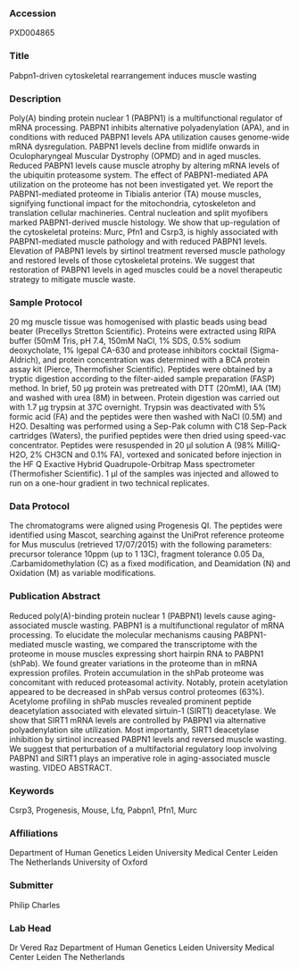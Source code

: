 ### Accession
PXD004865

### Title
Pabpn1-driven cytoskeletal rearrangement induces muscle wasting

### Description
Poly(A) binding protein nuclear 1 (PABPN1) is a multifunctional regulator of mRNA processing. PABPN1 inhibits alternative polyadenylation (APA), and in conditions with reduced PABPN1 levels APA utilization causes genome-wide mRNA dysregulation. PABPN1 levels decline from midlife onwards in Oculopharyngeal Muscular Dystrophy (OPMD) and in aged muscles. Reduced PABPN1 levels cause muscle atrophy by altering mRNA levels of the ubiquitin proteasome system. The effect of PABPN1-mediated APA utilization on the proteome has not been investigated yet. We report the PABPN1-mediated proteome in Tibialis anterior (TA) mouse muscles, signifying functional impact for the mitochondria, cytoskeleton and translation cellular machineries. Central nucleation and split myofibers marked PABPN1-derived muscle histology. We show that up-regulation of the cytoskeletal proteins: Murc, Pfn1 and Csrp3, is highly associated with PABPN1-mediated muscle pathology and with reduced PABPN1 levels. Elevation of PABPN1 levels by sirtinol treatment reversed muscle pathology and restored levels of those cytoskeletal proteins. We suggest that restoration of PABPN1 levels in aged muscles could be a novel therapeutic strategy to mitigate muscle waste.

### Sample Protocol
20 mg muscle tissue was homogenised with plastic beads using bead beater (Precellys Stretton Scientific). Proteins were extracted using RIPA buffer (50mM Tris, pH 7.4, 150mM NaCl, 1% SDS, 0.5% sodium deoxycholate, 1% Igepal CA-630 and protease inhibitors cocktail (Sigma-Aldrich), and protein concentration was determined with a BCA protein assay kit (Pierce, Thermofisher Scientific). Peptides were obtained by a tryptic digestion according to the filter-aided sample preparation (FASP) method. In brief, 50 µg protein was pretreated with DTT (20mM), IAA (1M) and washed with urea (8M) in between. Protein digestion was carried out with 1.7 µg trypsin at 37C overnight. Trypsin was deactivated with 5% formic acid (FA) and the peptides were then washed with NaCl (0.5M) and H2O.  Desalting was performed using a Sep-Pak column with C18 Sep-Pack cartridges (Waters), the purified peptides were then dried using speed-vac concentrator. Peptides were resuspended in 20 µl solution A (98% MilliQ-H2O, 2% CH3CN and 0.1% FA), vortexed and sonicated before injection in the HF Q Exactive Hybrid Quadrupole-Orbitrap Mass spectrometer (Thermofisher Scientific). 1 µl of the samples was injected and allowed to run on a one-hour gradient in two technical replicates.

### Data Protocol
The chromatograms were aligned using Progenesis QI. The peptides were identified using Mascot, searching against the UniProt reference proteome for Mus musculus (retrieved 17/07/2015) with the following parameters: precursor tolerance 10ppm (up to 1 13C), fragment tolerance 0.05 Da, .Carbamidomethylation (C) as a fixed modification, and Deamidation (N) and Oxidation (M) as variable modifications.

### Publication Abstract
Reduced poly(A)-binding protein nuclear 1 (PABPN1) levels cause aging-associated muscle wasting. PABPN1 is a multifunctional regulator of mRNA processing. To elucidate the molecular mechanisms causing PABPN1-mediated muscle wasting, we compared the transcriptome with the proteome in mouse muscles expressing short hairpin RNA to PABPN1 (shPab). We found greater variations in the proteome than in mRNA expression profiles. Protein accumulation in the shPab proteome was concomitant with reduced proteasomal activity. Notably, protein acetylation appeared to be decreased in shPab versus control proteomes (63%). Acetylome profiling in shPab muscles revealed prominent peptide deacetylation associated with elevated sirtuin-1 (SIRT1) deacetylase. We show that SIRT1 mRNA levels are controlled by PABPN1 via alternative polyadenylation site utilization. Most importantly, SIRT1 deacetylase inhibition by sirtinol increased PABPN1 levels and reversed muscle wasting. We suggest that perturbation of a multifactorial regulatory loop involving PABPN1 and SIRT1 plays an imperative role in aging-associated muscle wasting. VIDEO ABSTRACT.

### Keywords
Csrp3, Progenesis, Mouse, Lfq, Pabpn1, Pfn1, Murc

### Affiliations
Department of Human Genetics Leiden University Medical Center Leiden The Netherlands
University of Oxford

### Submitter
Philip Charles

### Lab Head
Dr Vered Raz
Department of Human Genetics Leiden University Medical Center Leiden The Netherlands


